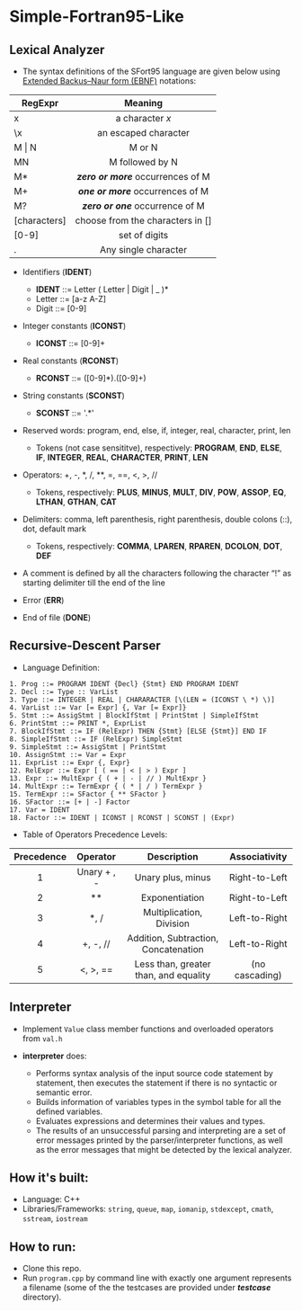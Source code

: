 # Simple-Fortran95-Like

## Lexical Analyzer

- The syntax definitions of the SFort95 language are given below using [Extended Backus–Naur form (EBNF)](https://w.wiki/BVYN) notations:

| RegExpr      | Meaning |
| ----------- | :-----------: |
| x |	a character *x* |
| \x | an escaped character |
| M \| N | M or N |
| MN | M followed by N |
| M* | ***zero or more*** occurrences of M |
| M+ | ***one or more*** occurrences of M |
| M? | ***zero or one*** occurrence of M |
| [characters] | choose from the characters in [] |
| [0-9] | set of digits |
| . | Any single character


- Identifiers (**IDENT**)
  - **IDENT** ::= Letter ( Letter | Digit | _ )*
  - Letter ::= [a-z A-Z]
  - Digit ::= [0-9]
  
- Integer constants (**ICONST**)
  - **ICONST** ::= [0-9]+
  
- Real constants (**RCONST**)
  - **RCONST** ::= ([0-9]*)\.([0-9]+)
  
- String constants (**SCONST**)
  - **SCONST** ::= \'.*\'
  
- Reserved words: program, end, else, if, integer, real, character, print, len
  - Tokens (not case sensititve), respectively: **PROGRAM**, **END**, **ELSE**, **IF**, **INTEGER**, **REAL**, **CHARACTER**, **PRINT**, **LEN**
  
- Operators: +, -, *, /, **, =, ==, <, >, //
  - Tokens, respectively: **PLUS**, **MINUS**, **MULT**, **DIV**, **POW**, **ASSOP**, **EQ**, **LTHAN**, **GTHAN**, **CAT**

- Delimiters: comma, left parenthesis, right parenthesis, double colons (::), dot, default mark
  - Tokens, respectively: **COMMA**, **LPAREN**, **RPAREN**, **DCOLON**, **DOT**, **DEF**
  
- A comment is defined by all the characters following the character “!” as starting delimiter till the end of the line

- Error (**ERR**)

- End of file (**DONE**)

## Recursive-Descent Parser

- Language Definition:

```
1. Prog ::= PROGRAM IDENT {Decl} {Stmt} END PROGRAM IDENT
2. Decl ::= Type :: VarList
3. Type ::= INTEGER | REAL | CHARARACTER [\(LEN = (ICONST \ *) \)]
4. VarList ::= Var [= Expr] {, Var [= Expr]}
5. Stmt ::= AssigStmt | BlockIfStmt | PrintStmt | SimpleIfStmt
6. PrintStmt ::= PRINT *, ExprList
7. BlockIfStmt ::= IF (RelExpr) THEN {Stmt} [ELSE {Stmt}] END IF
8. SimpleIfStmt ::= IF (RelExpr) SimpleStmt
9. SimpleStmt ::= AssigStmt | PrintStmt
10. AssignStmt ::= Var = Expr
11. ExprList ::= Expr {, Expr}
12. RelExpr ::= Expr [ ( == | < | > ) Expr ]
13. Expr ::= MultExpr { ( + | - | // ) MultExpr }
14. MultExpr ::= TermExpr { ( * | / ) TermExpr }
15. TermExpr ::= SFactor { ** SFactor }
16. SFactor ::= [+ | -] Factor
17. Var = IDENT
18. Factor ::= IDENT | ICONST | RCONST | SCONST | (Expr)
```

- Table of Operators Precedence Levels:

| Precedence | Operator | Description | Associativity |
| :-----------: | :-----------: | :-----------: | :-----------: |
| 1 |	Unary + , - | Unary plus, minus | Right-to-Left |
| 2 |	** | Exponentiation | Right-to-Left |
| 3 |	\*, / | Multiplication, Division | Left-to-Right |
| 4 |	+, -, // | Addition, Subtraction, Concatenation | Left-to-Right |
| 5 |	<, >, == | Less than, greater than, and equality | (no cascading) |

## Interpreter

- Implement `Value` class member functions and overloaded operators from `val.h`

- **interpreter** does:
  - Performs syntax analysis of the input source code statement by statement, then executes the statement if there is no syntactic or semantic error.
  - Builds information of variables types in the symbol table for all the defined variables.
  - Evaluates expressions and determines their values and types.
  - The results of an unsuccessful parsing and interpreting are a set of error messages printed by the parser/interpreter functions, as well as the error messages that might be detected by the lexical analyzer.


## How it's built:

- Language: C++
- Libraries/Frameworks: `string`, `queue`, `map`, `iomanip`, `stdexcept`, `cmath`, `sstream`, `iostream`

## How to run:

- Clone this repo.
- Run `program.cpp` by command line with exactly one argument represents a filename (some of the the testcases are provided under ***testcase*** directory).